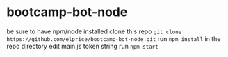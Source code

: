 # bootcamp-bot-node

be sure to have npm/node installed
clone this repo `git clone https://github.com/elprice/bootcamp-bot-node.git`
run `npm install` in the repo directory
edit main.js token string
run `npm start`
